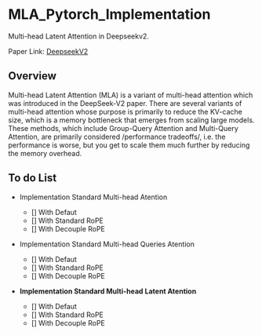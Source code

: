 # MLA_Pytorch_Implementation

Multi-head Latent Attention in Deepseekv2.

Paper Link: [DeepseekV2](https://arxiv.org/pdf/2405.04434)

## Overview

Multi-head Latent Attention (MLA) is a variant of multi-head attention which was introduced in the DeepSeek-V2 paper. There are several variants of multi-head attention whose purpose is primarily to reduce the KV-cache size, which is a memory bottleneck that emerges from scaling large models. These methods, which include Group-Query Attention and Multi-Query Attention, are primarily considered /performance tradeoffs/, i.e. the performance is worse, but you get to scale them much further by reducing the memory overhead.

## To do List

- Implementation Standard Multi-head Atention

  - [] With Defaut
  - [] With Standard RoPE
  - [] With Decouple RoPE

- Implementation Standard Multi-head Queries Atention

  - [] With Defaut
  - [] With Standard RoPE
  - [] With Decouple RoPE

- **Implementation Standard Multi-head Latent Atention**
  - [] With Defaut
  - [] With Standard RoPE
  - [] With Decouple RoPE
